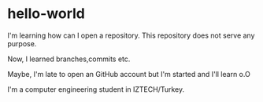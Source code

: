 # hello-world
I'm learning how can I open a repository. This repository does not serve any purpose.

Now, I learned branches,commits etc. 

Maybe, I'm late to open an GitHub account but I'm started and I'll learn o.O

I'm a computer engineering student in IZTECH/Turkey.
